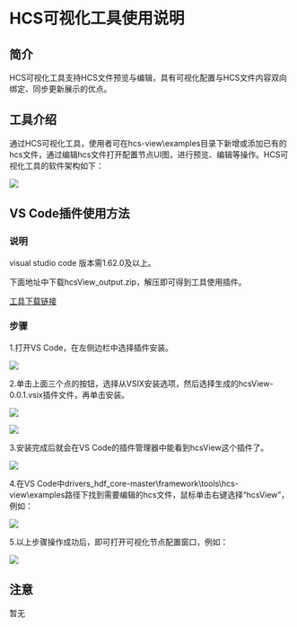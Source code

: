 # HCS可视化工具使用说明

## 简介

HCS可视化工具支持HCS文件预览与编辑，具有可视化配置与HCS文件内容双向绑定、同步更新展示的优点。

## 工具介绍

通过HCS可视化工具，使用者可在hcs-view\examples目录下新增或添加已有的hcs文件，通过编辑hcs文件打开配置节点UI图，进行预览、编辑等操作。HCS可视化工具的软件架构如下：

![](../figures/architecture-diagram.png)

## VS Code插件使用方法

### 说明
visual studio code 版本需1.62.0及以上。

下面地址中下载hcsView_output.zip，解压即可得到工具使用插件。

[工具下载链接](http://ftpkaihongdigi.i234.me:5000/fsdownload/PPVcNMgVv/2022-06-13)

### 步骤

1.打开VS Code，在左侧边栏中选择插件安装。

![](../figures/pic-plug-in-search.png)

2.单击上面三个点的按钮，选择从VSIX安装选项，然后选择生成的hcsView-0.0.1.vsix插件文件，再单击安装。

![](../figures/pic-plug-in-select.png)

![](../figures/pic-install-plug.png)

3.安装完成后就会在VS Code的插件管理器中能看到hcsView这个插件了。

![](../figures/pic-plug-in-hcs.png)

4.在VS Code中drivers_hdf_core-master\framework\tools\hcs-view\examples路径下找到需要编辑的hcs文件，鼠标单击右键选择“hcsView”，例如：

![](../figures/pic-plug-in-select-hcs.png)

5.以上步骤操作成功后，即可打开可视化节点配置窗口，例如：

![](../figures/pic-plug-in-gen-sucess.png)


## 注意

暂无
